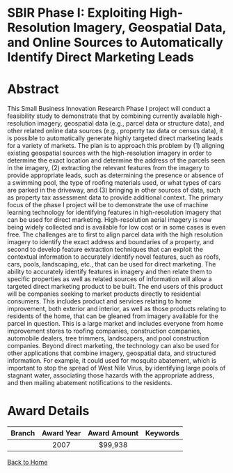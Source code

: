 
SBIR Phase I: Exploiting High-Resolution Imagery, Geospatial Data, and Online Sources to Automatically Identify Direct Marketing Leads
======================================================================================================================================

# Abstract


This Small Business Innovation Research Phase I project will conduct a feasibility study to demonstrate that by combining currently available high-resolution imagery, geospatial data (e.g., parcel data or structure data), and other related online data sources (e.g., property tax data or census data), it is possible to automatically generate highly targeted direct marketing leads for a variety of markets. The plan is to approach this problem by (1) aligning existing geospatial sources with the high-resolution imagery in order to determine the exact location and determine the address of the parcels seen in the imagery, (2) extracting the relevant features from the imagery to provide appropriate leads, such as determining the presence or absence of a swimming pool, the type of roofing materials used, or what types of cars are parked in the driveway, and (3) bringing in other sources of data, such as property tax assessment data to provide additional context. The primary focus of the phase I project will be to demonstrate the use of machine learning technology for identifying features in high-resolution imagery that can be used for direct marketing. High-resolution aerial imagery is now being widely collected and is available for low cost or in some cases is even free. The challenges are to first to align parcel data with the high resolution imagery to identify the exact address and boundaries of a property, and second to develop feature extraction techniques that can exploit the contextual information to accurately identify novel features, such as roofs, cars, pools, landscaping, etc., that can be used for direct marketing. The ability to accurately identify features in imagery and then relate them to specific properties as well as related sources of information will allow a targeted direct marketing product to be built. The end users of this product will be companies seeking to market products directly to residential consumers. This includes product and services relating to home improvement, both exterior and interior, as well as those products relating to residents of the home, that can be gleaned from imagery available for the parcel in question. This is a large market and includes everyone from home improvement stores to roofing companies, construction companies, automobile dealers, tree trimmers, landscapers, and pool construction companies.
Beyond direct marketing, the technology can also be used for other applications that combine imagery, geospatial data, and structured information. For example, it could used for mosquito abatement, which is important to stop the spread of West Nile Virus, by identifying large pools of stagnant water, associating those hazards with the appropriate address, and then mailing abatement notifications to the residents.  

# Award Details

|Branch|Award Year|Award Amount|Keywords|
| :---: | :---: | :---: | :---: |
||2007|$99,938||
  
  


[Back to Home](https://github.com/chrischow/dod_sbir_awards#95)